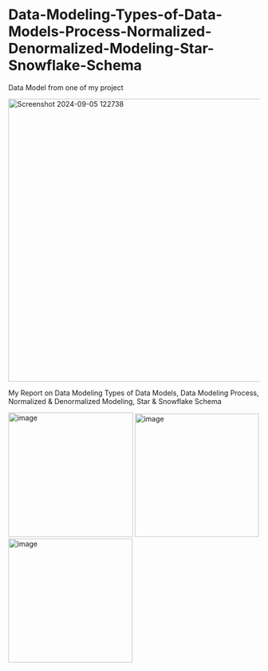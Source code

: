 # Data-Modeling-Types-of-Data-Models-Process-Normalized-Denormalized-Modeling-Star-Snowflake-Schema
Data Model from one of my project 

<img width="568" alt="Screenshot 2024-09-05 122738" src="https://github.com/user-attachments/assets/8643e945-ecb3-47d7-b9a3-291cffd78780">

My Report on Data Modeling Types of Data Models, Data Modeling Process, Normalized & Denormalized Modeling, Star & Snowflake Schema

<img width="250" alt="image" src="https://github.com/user-attachments/assets/985ece69-f8d6-4293-a920-ad67e42fac9e">

<img width="248" alt="image" src="https://github.com/user-attachments/assets/5053fe26-e072-49c8-9e89-324794c4ba9e">

<img width="249" alt="image" src="https://github.com/user-attachments/assets/9aa08730-3d88-4687-9f86-87f8122f2b7a">


